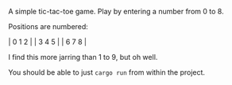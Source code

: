 A simple tic-tac-toe game. Play by entering a number from 0 to 8.

Positions are numbered: 

| 0 1 2 |
| 3 4 5 |
| 6 7 8 |

I find this more jarring than 1 to 9, but oh well.

You should be able to just `cargo run` from within the project.
